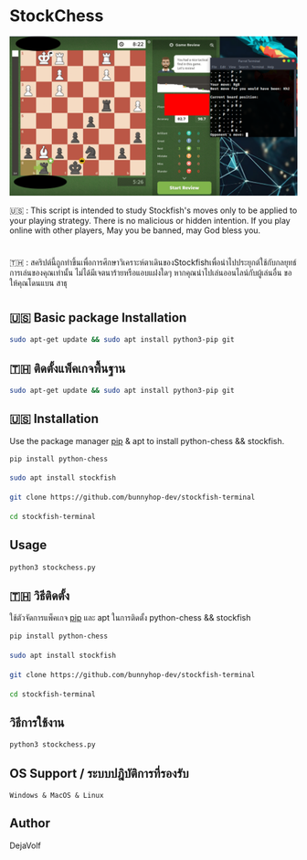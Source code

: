 # StockChess

![adsaasdassa](https://github.com/bunnyhop-dev/stockfish-terminal/blob/main/showcase.png?raw=true)

🇺🇸 : This script is intended to study Stockfish's moves only to be applied to your playing strategy. There is no malicious or hidden intention. If you play online with other players, May you be banned, may God bless you.
#
🇹🇭 : สคริปต์นี้ถูกทำขึ้นเพื่อการศึกษาวิเคราะห์ตาเดินของStockfishเพื่อนำไปประยุกต์ใช้กับกลยุทธ์การเล่นของคุณเท่านั้น ไม่ได้มีเจตนาร้ายหรือแอบแฝงใดๆ หากคุณนำไปเล่นออนไลน์กับผู้เล่นอื่น ขอให้คุณโดนแบน สาธุ
#

## 🇺🇸 Basic package Installation
```bash
sudo apt-get update && sudo apt install python3-pip git
```


## 🇹🇭 ติดตั้งแพ็คเกจพื้นฐาน
```bash
sudo apt-get update && sudo apt install python3-pip git
```

## 🇺🇸 Installation

Use the package manager [pip](https://pip.pypa.io/en/stable/) & apt to install python-chess && stockfish.

```bash
pip install python-chess

sudo apt install stockfish

git clone https://github.com/bunnyhop-dev/stockfish-terminal

cd stockfish-terminal
```

## Usage

```bash
python3 stockchess.py
```

## 🇹🇭 วิธีติดตั้ง
ใช้ตัวจัดการแพ็คเกจ [pip](https://pip.pypa.io/en/stable/) และ apt ในการติดตั้ง python-chess && stockfish
```bash
pip install python-chess

sudo apt install stockfish

git clone https://github.com/bunnyhop-dev/stockfish-terminal

cd stockfish-terminal
```

## วิธีการใช้งาน
```bash
python3 stockchess.py
```

## OS Support / ระบบปฎิบัติการที่รองรับ
```
Windows & MacOS & Linux
```

## Author
DejaVolf
